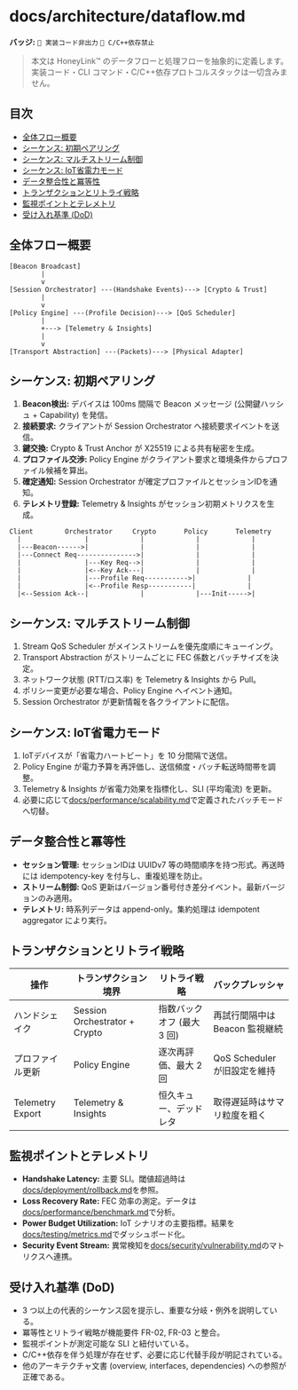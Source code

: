 # docs/architecture/dataflow.md

**バッジ:** `🚫 実装コード非出力` `🚫 C/C++依存禁止`

> 本文は HoneyLink™ のデータフローと処理フローを抽象的に定義します。実装コード・CLI コマンド・C/C++依存プロトコルスタックは一切含みません。

## 目次
- [全体フロー概要](#全体フロー概要)
- [シーケンス: 初期ペアリング](#シーケンス-初期ペアリング)
- [シーケンス: マルチストリーム制御](#シーケンス-マルチストリーム制御)
- [シーケンス: IoT省電力モード](#シーケンス-iot省電力モード)
- [データ整合性と冪等性](#データ整合性と冪等性)
- [トランザクションとリトライ戦略](#トランザクションとリトライ戦略)
- [監視ポイントとテレメトリ](#監視ポイントとテレメトリ)
- [受け入れ基準 (DoD)](#受け入れ基準-dod)

## 全体フロー概要
```
[Beacon Broadcast]
        |
        v
[Session Orchestrator] ---(Handshake Events)---> [Crypto & Trust]
        |
        v
[Policy Engine] ---(Profile Decision)---> [QoS Scheduler]
        |
        +---> [Telemetry & Insights]
        |
        v
[Transport Abstraction] ---(Packets)---> [Physical Adapter]
```

## シーケンス: 初期ペアリング
1. **Beacon検出:** デバイスは 100ms 間隔で Beacon メッセージ (公開鍵ハッシュ + Capability) を発信。
2. **接続要求:** クライアントが Session Orchestrator へ接続要求イベントを送信。
3. **鍵交換:** Crypto & Trust Anchor が X25519 による共有秘密を生成。
4. **プロファイル交渉:** Policy Engine がクライアント要求と環境条件からプロファイル候補を算出。
5. **確定通知:** Session Orchestrator が確定プロファイルとセッションIDを通知。
6. **テレメトリ登録:** Telemetry & Insights がセッション初期メトリクスを生成。

```
Client        Orchestrator     Crypto       Policy       Telemetry
  |                |             |             |             |
  |---Beacon------>|             |             |             |
  |---Connect Req--------------->|             |             |
  |                |---Key Req-->|             |             |
  |                |<--Key Ack---|             |             |
  |                |---Profile Req----------->|             |
  |                |<--Profile Resp-----------|             |
  |<--Session Ack--|             |             |---Init----->|
```

## シーケンス: マルチストリーム制御
1. Stream QoS Scheduler がメインストリームを優先度順にキューイング。
2. Transport Abstraction がストリームごとに FEC 係数とバッチサイズを決定。
3. ネットワーク状態 (RTT/ロス率) を Telemetry & Insights から Pull。
4. ポリシー変更が必要な場合、Policy Engine へイベント通知。
5. Session Orchestrator が更新情報を各クライアントに配信。

## シーケンス: IoT省電力モード
1. IoTデバイスが「省電力ハートビート」を 10 分間隔で送信。
2. Policy Engine が電力予算を再評価し、送信頻度・バッチ転送時間帯を調整。
3. Telemetry & Insights が省電力効果を指標化し、SLI (平均電流) を更新。
4. 必要に応じて[docs/performance/scalability.md](../performance/scalability.md)で定義されたバッチモードへ切替。

## データ整合性と冪等性
- **セッション管理:** セッションIDは UUIDv7 等の時間順序を持つ形式。再送時には idempotency-key を付与し、重複処理を防止。
- **ストリーム制御:** QoS 更新はバージョン番号付き差分イベント。最新バージョンのみ適用。
- **テレメトリ:** 時系列データは append-only。集約処理は idempotent aggregator により実行。

## トランザクションとリトライ戦略
| 操作 | トランザクション境界 | リトライ戦略 | バックプレッシャ |
|------|----------------------|--------------|------------------|
| ハンドシェイク | Session Orchestrator + Crypto | 指数バックオフ (最大 3 回) | 再試行間隔中は Beacon 監視継続 |
| プロファイル更新 | Policy Engine | 逐次再評価、最大 2 回 | QoS Scheduler が旧設定を維持 |
| Telemetry Export | Telemetry & Insights | 恒久キュー、デッドレタ | 取得遅延時はサマリ粒度を粗く |

## 監視ポイントとテレメトリ
- **Handshake Latency:** 主要 SLI。閾値超過時は[docs/deployment/rollback.md](../deployment/rollback.md)を参照。
- **Loss Recovery Rate:** FEC 効率の測定。データは[docs/performance/benchmark.md](../performance/benchmark.md)で分析。
- **Power Budget Utilization:** IoT シナリオの主要指標。結果を[docs/testing/metrics.md](../testing/metrics.md)でダッシュボード化。
- **Security Event Stream:** 異常検知を[docs/security/vulnerability.md](../security/vulnerability.md)のマトリクスへ連携。

## 受け入れ基準 (DoD)
- 3 つ以上の代表的シーケンス図を提示し、重要な分岐・例外を説明している。
- 冪等性とリトライ戦略が機能要件 FR-02, FR-03 と整合。
- 監視ポイントが測定可能な SLI と紐付いている。
- C/C++依存を伴う処理が存在せず、必要に応じ代替手段が明記されている。
- 他のアーキテクチャ文書 (overview, interfaces, dependencies) への参照が正確である。
